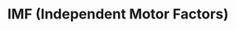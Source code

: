 ---
title: "IMF (Independent Motor Factors)"
url: /burgess-hill/imf-independent-motor-factors/
shop: car parts
---